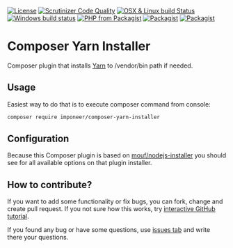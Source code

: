 [![License](https://img.shields.io/github/license/imponeer/composer-yarn-installer.svg?maxAge=2592000)](LICENSE)
 [![Scrutinizer Code Quality](https://scrutinizer-ci.com/g/imponeer/composer-yarn-installer/badges/quality-score.png)](https://scrutinizer-ci.com/g/imponeer/composer-yarn-installer/) [![OSX & Linux build Status](https://travis-ci.org/imponeer/composer-yarn-installer.svg?branch=master)](https://travis-ci.org/imponeer/composer-yarn-installer) [![Windows build status](https://ci.appveyor.com/api/projects/status/l9jm0rkq02lr9bmy/branch/master?svg=true)](https://ci.appveyor.com/project/imponeer/composer-yarn-installer/branch/master) [![PHP from Packagist](https://img.shields.io/packagist/php-v/imponeer/composer-yarn-installer.svg)](https://php.net) 
[![Packagist](https://img.shields.io/packagist/v/imponeer/composer-yarn-installer.svg)](https://packagist.org/packages/imponeer/composer-yarn-installer) 
[![Packagist](https://img.shields.io/packagist/dm/imponeer/composer-yarn-installer.svg)](https://packagist.org/packages/imponeer/composer-yarn-installer)

# Composer Yarn Installer

Composer plugin that installs [Yarn](https://yarnpkg.com/) to /vendor/bin path if needed.

## Usage
 
Easiest way to do that is to execute composer command from console:

```bash
composer require imponeer/composer-yarn-installer
```

## Configuration

Because this Composer plugin is based on [mouf/nodejs-installer](https://packagist.org/packages/mouf/nodejs-installer) you should see for all available options on that plugin installer.

## How to contribute?

If you want to add some functionality or fix bugs, you can fork, change and create pull request. If you not sure how this works, try [interactive GitHub tutorial](https://try.github.io).

If you found any bug or have some questions, use [issues tab](https://github.com/imponeer/composer-yarn-installer/issues) and write there your questions.
